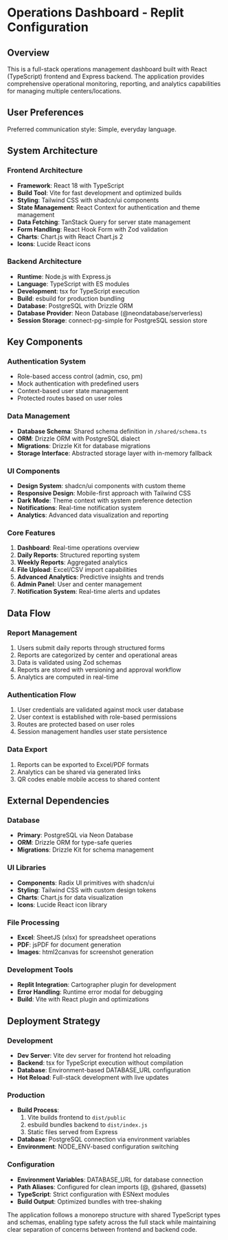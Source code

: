 # Operations Dashboard - Replit Configuration

## Overview

This is a full-stack operations management dashboard built with React (TypeScript) frontend and Express backend. The application provides comprehensive operational monitoring, reporting, and analytics capabilities for managing multiple centers/locations.

## User Preferences

Preferred communication style: Simple, everyday language.

## System Architecture

### Frontend Architecture
- **Framework**: React 18 with TypeScript
- **Build Tool**: Vite for fast development and optimized builds
- **Styling**: Tailwind CSS with shadcn/ui components
- **State Management**: React Context for authentication and theme management
- **Data Fetching**: TanStack Query for server state management
- **Form Handling**: React Hook Form with Zod validation
- **Charts**: Chart.js with React Chart.js 2
- **Icons**: Lucide React icons

### Backend Architecture
- **Runtime**: Node.js with Express.js
- **Language**: TypeScript with ES modules
- **Development**: tsx for TypeScript execution
- **Build**: esbuild for production bundling
- **Database**: PostgreSQL with Drizzle ORM
- **Database Provider**: Neon Database (@neondatabase/serverless)
- **Session Storage**: connect-pg-simple for PostgreSQL session store

## Key Components

### Authentication System
- Role-based access control (admin, cso, pm)
- Mock authentication with predefined users
- Context-based user state management
- Protected routes based on user roles

### Data Management
- **Database Schema**: Shared schema definition in `/shared/schema.ts`
- **ORM**: Drizzle ORM with PostgreSQL dialect
- **Migrations**: Drizzle Kit for database migrations
- **Storage Interface**: Abstracted storage layer with in-memory fallback

### UI Components
- **Design System**: shadcn/ui components with custom theme
- **Responsive Design**: Mobile-first approach with Tailwind CSS
- **Dark Mode**: Theme context with system preference detection
- **Notifications**: Real-time notification system
- **Analytics**: Advanced data visualization and reporting

### Core Features
1. **Dashboard**: Real-time operations overview
2. **Daily Reports**: Structured reporting system
3. **Weekly Reports**: Aggregated analytics
4. **File Upload**: Excel/CSV import capabilities
5. **Advanced Analytics**: Predictive insights and trends
6. **Admin Panel**: User and center management
7. **Notification System**: Real-time alerts and updates

## Data Flow

### Report Management
1. Users submit daily reports through structured forms
2. Reports are categorized by center and operational areas
3. Data is validated using Zod schemas
4. Reports are stored with versioning and approval workflow
5. Analytics are computed in real-time

### Authentication Flow
1. User credentials are validated against mock user database
2. User context is established with role-based permissions
3. Routes are protected based on user roles
4. Session management handles user state persistence

### Data Export
1. Reports can be exported to Excel/PDF formats
2. Analytics can be shared via generated links
3. QR codes enable mobile access to shared content

## External Dependencies

### Database
- **Primary**: PostgreSQL via Neon Database
- **ORM**: Drizzle ORM for type-safe queries
- **Migrations**: Drizzle Kit for schema management

### UI Libraries
- **Components**: Radix UI primitives with shadcn/ui
- **Styling**: Tailwind CSS with custom design tokens
- **Charts**: Chart.js for data visualization
- **Icons**: Lucide React icon library

### File Processing
- **Excel**: SheetJS (xlsx) for spreadsheet operations
- **PDF**: jsPDF for document generation
- **Images**: html2canvas for screenshot generation

### Development Tools
- **Replit Integration**: Cartographer plugin for development
- **Error Handling**: Runtime error modal for debugging
- **Build**: Vite with React plugin and optimizations

## Deployment Strategy

### Development
- **Dev Server**: Vite dev server for frontend hot reloading
- **Backend**: tsx for TypeScript execution without compilation
- **Database**: Environment-based DATABASE_URL configuration
- **Hot Reload**: Full-stack development with live updates

### Production
- **Build Process**: 
  1. Vite builds frontend to `dist/public`
  2. esbuild bundles backend to `dist/index.js`
  3. Static files served from Express
- **Database**: PostgreSQL connection via environment variables
- **Environment**: NODE_ENV-based configuration switching

### Configuration
- **Environment Variables**: DATABASE_URL for database connection
- **Path Aliases**: Configured for clean imports (@, @shared, @assets)
- **TypeScript**: Strict configuration with ESNext modules
- **Build Output**: Optimized bundles with tree-shaking

The application follows a monorepo structure with shared TypeScript types and schemas, enabling type safety across the full stack while maintaining clear separation of concerns between frontend and backend code.